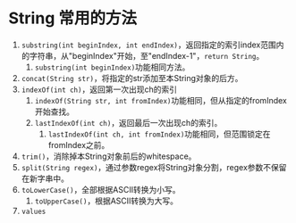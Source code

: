 # String 常用的方法
1. `substring(int beginIndex, int endIndex)`，返回指定的索引index范围内的字符串，从"beginIndex"开始，至"endIndex-1"，`return String`。
	1. `substring(int beginIndex)`功能相同方法。
2. `concat(String str)`，将指定的str添加至本String对象的后方。
3. `indexOf(int ch)`，返回第一次出现ch的索引
	1. `indexOf(String str, int fromIndex)`功能相同，但从指定的fromIndex开始查找。
	2. `lastIndexOf(int ch)`，返回最后一次出现ch的索引。
		1. `lastIndexOf(int ch, int fromIndex)`功能相同，但范围锁定在fromIndex之前。
4. `trim()`，消除掉本String对象前后的whitespace。
5. `split(String regex)`，通过参数regex将String对象分割，regex参数不保留在新字串中。
6. `toLowerCase()`，全部根据ASCII转换为小写。
	1. `toUpperCase()`，根据ASCII转换为大写。
7. `values`

